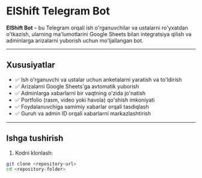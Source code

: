 # ElShift Telegram Bot

**ElShift Bot** – bu Telegram orqali ish o'rganuvchilar va ustalarni ro'yxatdan o'tkazish, ularning ma'lumotlarini Google Sheets bilan integratsiya qilish va adminlarga arizalarni yuborish uchun mo'ljallangan bot.

---

## Xususiyatlar

- ✅ Ish o'rganuvchi va ustalar uchun anketalarni yaratish va to'ldirish
- ✅ Arizalarni Google Sheets'ga avtomatik yuborish
- ✅ Adminlarga xabarlarni bir vaqtning o'zida jo'natish
- ✅ Portfolio (rasm, video yoki havola) qo'shish imkoniyati
- ✅ Foydalanuvchiga samimiy xabarlar orqali tasdiqlash
- ✅ Guruh va admin ID orqali xabarlarni markazlashtirish

---

## Ishga tushirish

1. Kodni klonlash:

```bash
git clone <repository-url>
cd <repository-folder>